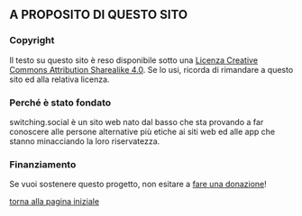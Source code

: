 ## A PROPOSITO DI QUESTO SITO

### Copyright

Il testo su questo sito è reso disponibile sotto una [Licenza Creative Commons Attribution 
Sharealike 4.0](https://creativecommons.org/licenses/by-sa/4.0/). 
Se lo usi, ricorda di rimandare a questo sito ed alla relativa licenza. 

### Perché è stato fondato

switching.social è un sito web nato dal basso che sta provando a far conoscere alle persone 
alternative più etiche ai siti web ed alle app che stanno minacciando la loro riservatezza. 

### Finanziamento

Se vuoi sostenere questo progetto, non esitare a [fare una donazione](https://liberapay.com/visika/donate)!

[torna alla pagina iniziale](index)
